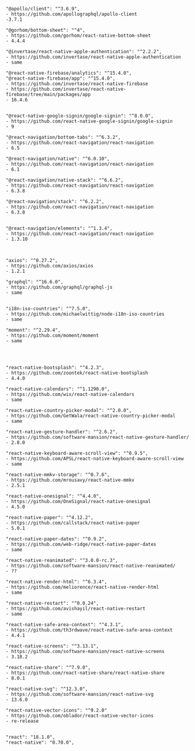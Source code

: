     "@apollo/client": "^3.6.9",
    - https://github.com/apollographql/apollo-client
    -3.7.1

    "@gorhom/bottom-sheet": "^4",
    - https://github.com/gorhom/react-native-bottom-sheet
    - 4.4.4

    "@invertase/react-native-apple-authentication": "^2.2.2",
    - https://github.com/invertase/react-native-apple-authentication
    - same

    "@react-native-firebase/analytics": "^15.4.0",
    "@react-native-firebase/app": "^15.4.0",
    - https://github.com/invertase/react-native-firebase
    - https://github.com/invertase/react-native-firebase/tree/main/packages/app
    - 16.4.6


    "@react-native-google-signin/google-signin": "^8.0.0",
    - https://github.com/react-native-google-signin/google-signin
    - 9

    "@react-navigation/bottom-tabs": "^6.3.2",
    - https://github.com/react-navigation/react-navigation
    - 6.5

    "@react-navigation/native": "^6.0.10",
    - https://github.com/react-navigation/react-navigation
    - 6.1

    "@react-navigation/native-stack": "^6.6.2",
    - https://github.com/react-navigation/react-navigation
    - 6.3.8

    "@react-navigation/stack": "^6.2.2",
    - https://github.com/react-navigation/react-navigation
    - 6.3.8


    "@react-navigation/elements": "^1.3.4",
    - https://github.com/react-navigation/react-navigation
    - 1.3.10



    "axios": "^0.27.2",
    - https://github.com/axios/axios
    - 1.2.1

    "graphql": "^16.6.0",
    - https://github.com/graphql/graphql-js
    - same


    "i18n-iso-countries": "^7.5.0",
    - https://github.com/michaelwittig/node-i18n-iso-countries
    - same

    "moment": "^2.29.4",
    - https://github.com/moment/moment
    - same




    "react-native-bootsplash": "^4.2.3",
    - https://github.com/zoontek/react-native-bootsplash
    - 4.4.0

    "react-native-calendars": "^1.1290.0",
    - https://github.com/wix/react-native-calendars
    - same

    "react-native-country-picker-modal": "^2.0.0",
    - https://github.com/GetWala/react-native-country-picker-modal
    - same

    "react-native-gesture-handler": "^2.6.2",
    - https://github.com/software-mansion/react-native-gesture-handler/
    - 2.8.0

    "react-native-keyboard-aware-scroll-view": "^0.9.5",
    - https://github.com/APSL/react-native-keyboard-aware-scroll-view
    - same

    "react-native-mmkv-storage": "^0.7.6",
    - https://github.com/mrousavy/react-native-mmkv
    - 2.5.1

    "react-native-onesignal": "^4.4.0",
    - https://github.com/OneSignal/react-native-onesignal
    - 4.5.0

    "react-native-paper": "^4.12.2",
    - https://github.com/callstack/react-native-paper
    - 5.0.1

    "react-native-paper-dates": "^0.9.2",
    - https://github.com/web-ridge/react-native-paper-dates
    - same

    "react-native-reanimated": "^3.0.0-rc.3",
    - https://github.com/software-mansion/react-native-reanimated/
    - ??

    "react-native-render-html": "^6.3.4",
    - https://github.com/meliorence/react-native-render-html
    - same

    "react-native-restart": "^0.0.24",
    - https://github.com/avishayil/react-native-restart
    - same

    "react-native-safe-area-context": "^4.3.1",
    - https://github.com/th3rdwave/react-native-safe-area-context
    - 4.4.1

    "react-native-screens": "^3.13.1",
    - https://github.com/software-mansion/react-native-screens
    - 3.18.2

    "react-native-share": "^7.9.0",
    - https://github.com/react-native-share/react-native-share
    - 8.0.1

    "react-native-svg": "^12.3.0",
    - https://github.com/software-mansion/react-native-svg
    - 13.6.0

    "react-native-vector-icons": "^9.2.0"
    - https://github.com/oblador/react-native-vector-icons
    - re-release


    "react": "18.1.0",
    "react-native": "0.70.0",
